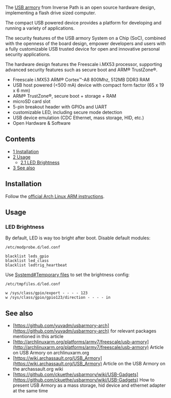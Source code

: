The [USB armory](http://inversepath.com/usbarmory) from Inverse Path is an open source hardware design, implementing a flash drive sized computer.

The compact USB powered device provides a platform for developing and running a variety of applications.

The security features of the USB armory System on a Chip (SoC), combined with the openness of the board design, empower developers and users with a fully customizable USB trusted device for open and innovative personal security applications.

The hardware design features the Freescale i.MX53 processor, supporting advanced security features such as secure boot and ARM® TrustZone®.

*   Freescale i.MX53 ARM® Cortex™-A8 800Mhz, 512MB DDR3 RAM
*   USB host powered (<500 mA) device with compact form factor (65 x 19 x 6 mm)
*   ARM® TrustZone®, secure boot + storage + RAM
*   microSD card slot
*   5-pin breakout header with GPIOs and UART
*   customizable LED, including secure mode detection
*   USB device emulation (CDC Ethernet, mass storage, HID, etc.)
*   Open Hardware & Software

## Contents

*   [1 Installation](#Installation)
*   [2 Usage](#Usage)
    *   [2.1 LED Brightness](#LED_Brightness)
*   [3 See also](#See_also)

## Installation

Follow the [official Arch Linux ARM instructions](http://archlinuxarm.org/platforms/armv7/freescale/usb-armory).

## Usage

### LED Brightness

By default, LED is way too bright after boot. Disable default modules:

 `/etc/modprobe.d/led.conf` 
```
blacklist leds_gpio
blacklist led_class
blacklist ledtrig_heartbeat

```

Use [Systemd#Temporary files](/index.php/Systemd#Temporary_files "Systemd") to set the brightness config:

 `/etc/tmpfiles.d/led.conf` 
```
w /sys/class/gpio/export - - - - 123
w /sys/class/gpio/gpio123/direction - - - - in

```

## See also

*   [https://github.com/yuvadm/usbarmory-arch](https://github.com/yuvadm/usbarmory-arch) for relevant packages mentioned in this article
*   [http://archlinuxarm.org/platforms/armv7/freescale/usb-armory](http://archlinuxarm.org/platforms/armv7/freescale/usb-armory) Article on USB Armory on archlinuxarm.org
*   [https://wiki.archassault.org/USB_Armory](https://wiki.archassault.org/USB_Armory) Article on the USB Armory on the archassault.org wiki
*   [https://github.com/ckuethe/usbarmory/wiki/USB-Gadgets](https://github.com/ckuethe/usbarmory/wiki/USB-Gadgets) How to present USB Armory as a mass storage, hid device and ethernet adapter at the same time